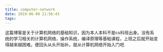 ```yaml
---
title: computer-network
date: 2019-06-09 21:56:43
tags:
---
```


这篇博客是关于计算机网络的基础知识，因为本人本科不是cs科班出身。没有系统的学习相关的计算机网络，操作系统，编译原理等基础课程，上班之后就开始变得越来越困难。便回头从头开始补。就从计算机网络开始入门吧.
